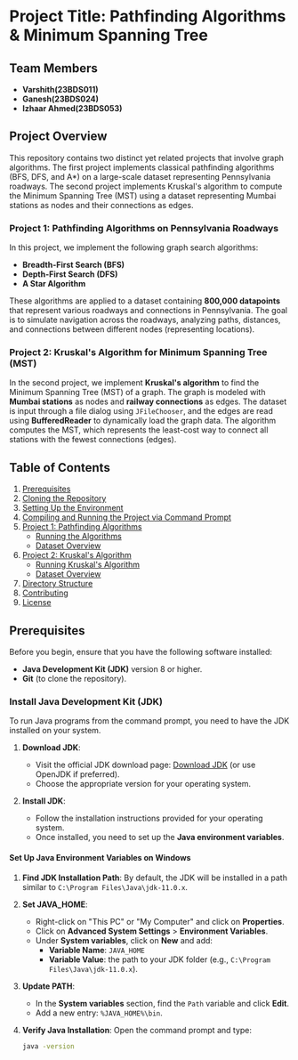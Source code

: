 # Project Title: Pathfinding Algorithms & Minimum Spanning Tree

## Team Members
- **Varshith(23BDS011)**
- **Ganesh(23BDS024)**
- **Izhaar Ahmed(23BDS053)**

## Project Overview

This repository contains two distinct yet related projects that involve graph algorithms. The first project implements classical pathfinding algorithms (BFS, DFS, and A*) on a large-scale dataset representing Pennsylvania roadways. The second project implements Kruskal's algorithm to compute the Minimum Spanning Tree (MST) using a dataset representing Mumbai stations as nodes and their connections as edges.

### Project 1: Pathfinding Algorithms on Pennsylvania Roadways

In this project, we implement the following graph search algorithms:
- **Breadth-First Search (BFS)**
- **Depth-First Search (DFS)**
- **A Star Algorithm**

These algorithms are applied to a dataset containing **800,000 datapoints** that represent various roadways and connections in Pennsylvania. The goal is to simulate navigation across the roadways, analyzing paths, distances, and connections between different nodes (representing locations).

### Project 2: Kruskal's Algorithm for Minimum Spanning Tree (MST)

In the second project, we implement **Kruskal's algorithm** to find the Minimum Spanning Tree (MST) of a graph. The graph is modeled with **Mumbai stations** as nodes and **railway connections** as edges. The dataset is input through a file dialog using `JFileChooser`, and the edges are read using **BufferedReader** to dynamically load the graph data. The algorithm computes the MST, which represents the least-cost way to connect all stations with the fewest connections (edges).

## Table of Contents
1. [Prerequisites](#prerequisites)
2. [Cloning the Repository](#cloning-the-repository)
3. [Setting Up the Environment](#setting-up-the-environment)
4. [Compiling and Running the Project via Command Prompt](#compiling-and-running-the-project-via-command-prompt)
5. [Project 1: Pathfinding Algorithms](#project-1-pathfinding-algorithms)
    - [Running the Algorithms](#running-the-algorithms)
    - [Dataset Overview](#dataset-overview)
6. [Project 2: Kruskal's Algorithm](#project-2-kruskals-algorithm)
    - [Running Kruskal's Algorithm](#running-kruskals-algorithm)
    - [Dataset Overview](#dataset-overview-1)
7. [Directory Structure](#directory-structure)
8. [Contributing](#contributing)
9. [License](#license)

## Prerequisites

Before you begin, ensure that you have the following software installed:

- **Java Development Kit (JDK)** version 8 or higher.
- **Git** (to clone the repository).

### Install Java Development Kit (JDK)

To run Java programs from the command prompt, you need to have the JDK installed on your system.

1. **Download JDK**:
    - Visit the official JDK download page: [Download JDK](https://www.oracle.com/java/technologies/javase-jdk11-downloads.html) (or use OpenJDK if preferred).
    - Choose the appropriate version for your operating system.

2. **Install JDK**:
    - Follow the installation instructions provided for your operating system.
    - Once installed, you need to set up the **Java environment variables**.

#### Set Up Java Environment Variables on Windows

1. **Find JDK Installation Path**: By default, the JDK will be installed in a path similar to `C:\Program Files\Java\jdk-11.0.x`.

2. **Set JAVA_HOME**:
    - Right-click on "This PC" or "My Computer" and click on **Properties**.
    - Click on **Advanced System Settings** > **Environment Variables**.
    - Under **System variables**, click on **New** and add:
        - **Variable Name**: `JAVA_HOME`
        - **Variable Value**: the path to your JDK folder (e.g., `C:\Program Files\Java\jdk-11.0.x`).

3. **Update PATH**:
    - In the **System variables** section, find the `Path` variable and click **Edit**.
    - Add a new entry: `%JAVA_HOME%\bin`.

4. **Verify Java Installation**:
   Open the command prompt and type:

   ```bash
   java -version
